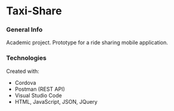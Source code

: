 # Taxi-Share

### General Info
Academic project. Prototype for a ride sharing mobile application.

### Technologies
Created with:
* Cordova
* Postman (REST API)
* Visual Studio Code
* HTML, JavaScript, JSON, JQuery
